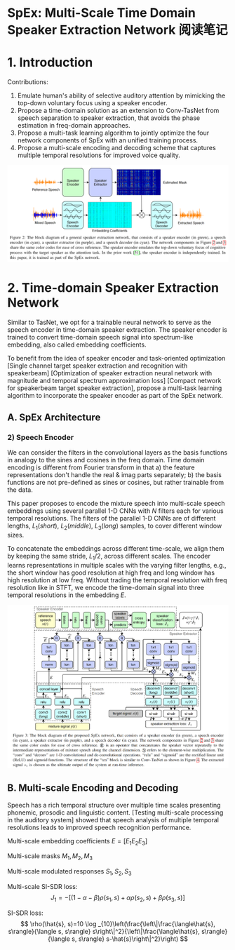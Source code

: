 # SpEx: Multi-Scale Time Domain Speaker Extraction Network 阅读笔记

# 1. Introduction
Contributions:
1) Emulate human's ability of selective auditory attention by mimicking the top-down voluntary focus using a speaker encoder.
2) Propose a time-domain solution as an extension to Conv-TasNet from speech separation to speaker extraction, that avoids the phase estimation in freq-domain approaches.
3) Propose a multi-task learning algorithm to jointly optimize the four network components of SpEx with an unified training process.
4) Propose a multi-scale encoding and decoding scheme that captures multiple temporal resolutions for improved voice quality.

![](https://raw.githubusercontent.com/FYJNEVERFOLLOWS/Picture-Bed/main/202209/20221005165619.png)

# 2. Time-domain Speaker Extraction Network
Similar to TasNet, we opt for a trainable neural network to serve as the speech encoder in time-domain speaker extraction. The speaker encoder is trained to convert time-domain speech signal into spectrum-like embedding, also called embedding coefficients.

To benefit from the idea of speaker encoder and task-oriented optimization [Single channel target speaker extraction and recognition with speakerbeam] [Optimization of speaker extraction neural network with magnitude and temporal spectrum approximation loss] [Compact network for speakerbeam target speaker extraction], propose a multi-task learning algorithm to incorporate the speaker encoder as part of the SpEx network.

## A. SpEx Architecture
### 2) Speech Encoder
We can consider the filters in the convolutional layers as the basis functions in analogy to the sines and cosines in the freq domain. Time domain encoding is different from Fourier transform in that a) the feature representations don't handle the real & imag parts separately; b) the basis functions are not pre-defined as sines or cosines, but rather trainable from the data.

This paper proposes to encode the mixture speech into multi-scale speech embeddings using several parallel 1-D CNNs with $N$ filters each for various temporal resolutions. The filters of the parallel 1-D CNNs are of different lengths, $L_1(short)$, $L_2(middle)$, $L_3(long)$ samples, to cover different window sizes.

To concatenate the embeddings across different time-scale, we align them by keeping the same stride, $L_1/2$, across different scales. The encoder learns representations in multiple scales with the varying filter lengths, e.g., the short window has good resolution at high freq and long window has high resolution at low freq. Without trading the temporal resolution with freq resolution like in STFT, we encode the time-domain signal into three temporal resolutions in the embedding $E$.

![](https://raw.githubusercontent.com/FYJNEVERFOLLOWS/Picture-Bed/main/202209/20221007161452.png)

## B. Multi-scale Encoding and Decoding
Speech has a rich temporal structure over multiple time scales presenting phonemic, prosodic and linguistic content. [Testing multi-scale processing in the auditory system] showed that speech analysis of multiple temporal resolutions leads to improved speech recognition performance.

Multi-scale embedding coefficients $E=[E_1E_2E_3]$

Multi-scale masks $M_1,M_2,M_3$

Multi-scale modulated responses $S_1,S_2,S_3$

Multi-scale SI-SDR loss:
$$
J_1=-[(1-\alpha-\beta)\rho(s_1,s)+\alpha\rho(s_2,s)+\beta\rho(s_3,s)]
$$

SI-SDR loss:
$$
\rho(\hat{s}, s)=10 \log _{10}\left(\frac{\left\|\frac{\langle\hat{s}, s\rangle}{\langle s, s\rangle} s\right\|^2}{\left\|\frac{\langle\hat{s}, s\rangle}{\langle s, s\rangle} s-\hat{s}\right\|^2}\right)
$$

